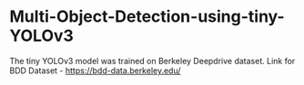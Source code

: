 # Multi-Object-Detection-using-tiny-YOLOv3
The tiny YOLOv3 model was trained on Berkeley Deepdrive dataset.
Link for BDD Dataset - https://bdd-data.berkeley.edu/
